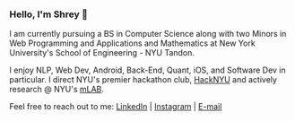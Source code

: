 ### Hello, I'm Shrey 👋

I am currently pursuing a BS in Computer Science along with two Minors in Web Programming and Applications and Mathematics at New York University's School of Engineering - NYU Tandon.

I enjoy NLP, Web Dev, Android, Back-End, Quant, iOS, and Software Dev in particular. I direct NYU's premier hackathon club, [HackNYU](https://hacknyu.org/) and actively research @ NYU's [mLAB](https://hdanny.org/). 

Feel free to reach out to me:
[LinkedIn](https://www.linkedin.com/in/shrey-kharbanda/) | [Instagram](https://www.instagram.com/shrey_kharbanda/) | [E-mail](mailto:shrey.kharbanda@nyu.edu) 
